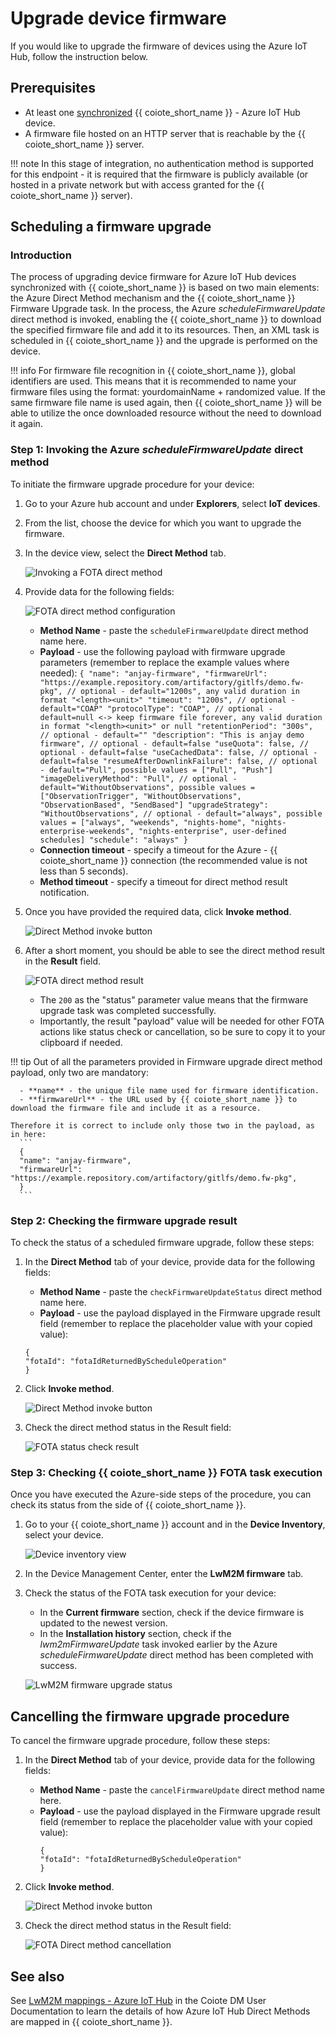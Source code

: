 # Upgrade device firmware

If you would like to upgrade the firmware of devices using the Azure IoT Hub, follow the instruction below.

## Prerequisites

 - At least one [synchronized](https://{{coiote_server}}/doc/user/integrations/how-to-guides/hyperscaler-integrations/azure-iot-hub/synchronize-devices-with-azure-iot-hub/) {{ coiote_short_name }} - Azure IoT Hub device.
 - A firmware file hosted on an HTTP server that is reachable by the {{ coiote_short_name }} server.

!!! note
     In this stage of integration, no authentication method is supported for this endpoint - it is required that the firmware is publicly available (or hosted in a private network but with access granted for the {{ coiote_short_name }} server).

## Scheduling a firmware upgrade

### Introduction

The process of upgrading device firmware for Azure IoT Hub devices synchronized with {{ coiote_short_name }} is based on two main elements: the Azure Direct Method mechanism and the {{ coiote_short_name }} Firmware Upgrade task.
In the process, the Azure *scheduleFirmwareUpdate* direct method is invoked, enabling the {{ coiote_short_name }} to download the specified firmware file and add it to its resources. Then, an XML task is scheduled in {{ coiote_short_name }} and the upgrade is performed on the device.

!!! info
    For firmware file recognition in {{ coiote_short_name }}, global identifiers are used. This means that it is recommended to name your firmware files using the format: yourdomainName + randomized value. If the same firmware file name is used again, then {{ coiote_short_name }} will be able to utilize the once downloaded resource without the need to download it again.

### Step 1: Invoking the Azure *scheduleFirmwareUpdate* direct method

To initiate the firmware upgrade procedure for your device:

1. Go to your Azure hub account and under **Explorers**, select **IoT devices**.
2. From the list, choose the device for which you want to upgrade the firmware.
3. In the device view, select the **Direct Method** tab.

    ![Invoking a FOTA direct method](images/direct_method_tab.png "Direct Method tab")

4. Provide data for the following fields:

     ![FOTA direct method configuration](images/direct_method_config.png "Direct Method config")

    - **Method Name** - paste the `scheduleFirmwareUpdate` direct method name here.
    - **Payload** - use the following payload with firmware upgrade parameters (remember to replace the example values where needed):
          ```
          {
          	"name": "anjay-firmware",
          	"firmwareUrl": "https://example.repository.com/artifactory/gitlfs/demo.fw-pkg",
          	// optional - default="1200s", any valid duration in format "<length><unit>"
          	"timeout": "1200s",
          	// optional - default="COAP"
          	"protocolType": "COAP",
          	// optional - default=null <-> keep firmware file forever, any valid duration in format "<length><unit>" or null
            "retentionPeriod": "300s",
          	// optional - default=""
            "description": "This is anjay demo firmware",
          	// optional - default=false
          	"useQuota": false,
          	// optional - default=false
          	"useCachedData": false,
          	// optional - default=false
          	"resumeAfterDownlinkFailure": false,
          	// optional - default="Pull", possible values = ["Pull", "Push"]
          	"imageDeliveryMethod": "Pull",
          	// optional - default="WithoutObservations", possible values = ["ObservationTrigger", "WithoutObservations", "ObservationBased", "SendBased"]
          	"upgradeStrategy": "WithoutObservations",
          	// optional - default="always", possible values = ["always", "weekends", "nights-home", "nights-enterprise-weekends", "nights-enterprise", user-defined schedules]
          	"schedule": "always"
          }
          ```
    - **Connection timeout** - specify a timeout for the Azure - {{ coiote_short_name }} connection (the recommended value is not less than 5 seconds).
    - **Method timeout** - specify a timeout for direct method result notification.

5. Once you have provided the required data, click **Invoke method**.

    ![Direct Method invoke button](images/dir_method_invoke.png "Direct Method invoke button")

6. After a short moment, you should be able to see the direct method result in the **Result** field.

    ![FOTA direct method result](images/direct_method_result.png "Direct Method result")

    - The `200` as the "status" parameter value means that the firmware upgrade task was completed successfully.
    - Importantly, the result "payload" value will be needed for other FOTA actions like status check or cancellation, so be sure to copy it to your clipboard if needed.

!!! tip
    Out of all the parameters provided in Firmware upgrade direct method payload, only two are mandatory:

      - **name** - the unique file name used for firmware identification.
      - **firmwareUrl** - the URL used by {{ coiote_short_name }} to download the firmware file and include it as a resource.

    Therefore it is correct to include only those two in the payload, as in here:
      ```
      {
      "name": "anjay-firmware",
      "firmwareUrl": "https://example.repository.com/artifactory/gitlfs/demo.fw-pkg",
      }
      ```

### Step 2: Checking the firmware upgrade result

To check the status of a scheduled firmware upgrade, follow these steps:

1. In the **Direct Method** tab of your device, provide data for the following fields:
    - **Method Name** - paste the `checkFirmwareUpdateStatus` direct method name here.
    - **Payload** - use the payload displayed in the Firmware upgrade result field (remember to replace the placeholder value with your copied value):
    ```
    {
    "fotaId": "fotaIdReturnedByScheduleOperation"
    }
    ```
2. Click **Invoke method**.

    ![Direct Method invoke button](images/dir_method_invoke.png "Direct Method invoke button")

3. Check the direct method status in the Result field:

    ![FOTA status check result](images/direct_method_status_check.png "Direct Method result - status")

### Step 3: Checking {{ coiote_short_name }} FOTA task execution

Once you have executed the Azure-side steps of the procedure, you can check its status from the side of {{ coiote_short_name }}.

1. Go to your {{ coiote_short_name }} account and in the **Device Inventory**, select your device.

    ![Device inventory view](images/device_inventory.png "Device inventory view")

2. In the Device Management Center, enter the **LwM2M firmware** tab.
3. Check the status of the FOTA task execution for your device:

    - In the **Current firmware** section, check if the device firmware is updated to the newest version.
    - In the **Installation history** section, check if the *lwm2mFirmwareUpdate* task invoked earlier by the Azure *scheduleFirmwareUpdate* direct method has been completed with success.

    ![LwM2M firmware upgrade status](images/LwM2M_firmware_check.png "LwM2M firmware upgrade status")

## Cancelling the firmware upgrade procedure

To cancel the firmware upgrade procedure, follow these steps:

1. In the **Direct Method** tab of your device, provide data for the following fields:
    - **Method Name** - paste the `cancelFirmwareUpdate` direct method name here.
    - **Payload** - use the payload displayed in the Firmware upgrade result field (remember to replace the placeholder value with your copied value):
      ```
      {
      "fotaId": "fotaIdReturnedByScheduleOperation"
      }
      ```
2. Click **Invoke method**.

    ![Direct Method invoke button](images/dir_method_invoke.png "Direct Method invoke button")

3. Check the direct method status in the Result field:

    ![FOTA Direct method cancellation](images/direct_method_cancel.png "Direct Method result - cancel")

## See also

See [LwM2M mappings - Azure IoT Hub](https://{{coiote_server}}/doc/user/integrations/topic-guides/lwm2m-mappings-azure-iot-hub/) in the Coiote DM User Documentation to learn the details of how Azure IoT Hub Direct Methods are mapped in {{ coiote_short_name }}.

